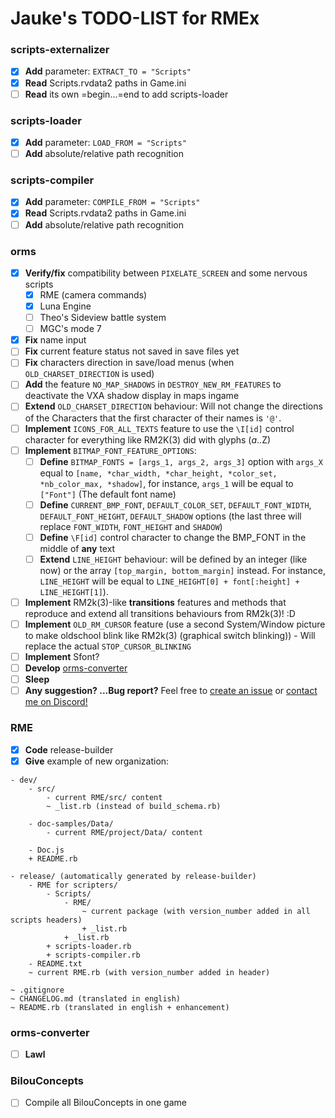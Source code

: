 # Jauke's TODO-LIST for RMEx

### scripts-externalizer

- [x] **Add** parameter: `EXTRACT_TO = "Scripts"`
- [x] **Read** Scripts.rvdata2 paths in Game.ini
- [ ] **Read** its own =begin...=end to add scripts-loader

### scripts-loader

- [x] **Add** parameter: `LOAD_FROM = "Scripts"`
- [ ] **Add** absolute/relative path recognition

### scripts-compiler

- [x] **Add** parameter: `COMPILE_FROM = "Scripts"`
- [x] **Read** Scripts.rvdata2 paths in Game.ini
- [ ] **Add** absolute/relative path recognition

### orms

- [x] **Verify/fix** compatibility between `PIXELATE_SCREEN` and some nervous scripts
    - [x] RME (camera commands)
    - [x] Luna Engine
    - [ ] Theo's Sideview battle system
    - [ ] MGC's mode 7
- [x] **Fix** name input
- [ ] **Fix** current feature status not saved in save files yet
- [ ] **Fix** characters direction in save/load menus (when `OLD_CHARSET_DIRECTION` is used)
- [ ] **Add** the feature `NO_MAP_SHADOWS` in `DESTROY_NEW_RM_FEATURES` to deactivate the VXA shadow display in maps ingame
- [ ] **Extend** `OLD_CHARSET_DIRECTION` behaviour: Will not change the directions of the Characters that the first character of their names is `'@'`.
- [ ] **Implement** `ICONS_FOR_ALL_TEXTS` feature to use the `\I[id]` control character for everything like RM2K(3) did with glyphs ($a..$Z)
- [ ] **Implement** `BITMAP_FONT_FEATURE_OPTIONS`:
    - [ ] **Define** `BITMAP_FONTS = [args_1, args_2, args_3]` option with `args_X` equal to `[name, *char_width, *char_height, *color_set, *nb_color_max, *shadow]`, for instance, `args_1` will be equal to `["Font"]` (The default font name)
    - [ ] **Define** `CURRENT_BMP_FONT`, `DEFAULT_COLOR_SET`, `DEFAULT_FONT_WIDTH`, `DEFAULT_FONT_HEIGHT`, `DEFAULT_SHADOW` options (the last three will replace `FONT_WIDTH`, `FONT_HEIGHT` and `SHADOW`)
    - [ ] **Define** `\F[id]` control character to change the BMP\_FONT in the middle of **any** text
    - [ ] **Extend** `LINE_HEIGHT` behaviour: will be defined by an integer (like now) or the array `[top_margin, bottom_margin]` instead.
    For instance, `LINE_HEIGHT` will be equal to `LINE_HEIGHT[0] + font[:height] + LINE_HEIGHT[1]`).
- [ ] **Implement** RM2k(3)-like **transitions** features and methods that reproduce and extend all transitions behaviours from RM2k(3)! :D
- [ ] **Implement** `OLD_RM_CURSOR` feature (use a second System/Window picture to make oldschool blink like RM2k(3) (graphical switch blinking)) - Will replace the actual `STOP_CURSOR_BLINKING`
- [ ] **Implement** Sfont?
- [ ] **Develop** [orms-converter](https://github.com/RMEx/orms-converter)
- [ ] **Sleep**
- [ ] **Any suggestion? ...Bug report?** Feel free to [create an issue](https://github.com/RMEx/orms-converter/issues) or [contact me on Discord!](https://discord.gg/yRUZcdQ)

### RME

- [x] **Code** release-builder
- [x] **Give** example of new organization:
```
- dev/
    - src/
        - current RME/src/ content
        ~ _list.rb (instead of build_schema.rb)

    - doc-samples/Data/
        - current RME/project/Data/ content

    - Doc.js        
    + README.rb

- release/ (automatically generated by release-builder)
    - RME for scripters/
        - Scripts/
            - RME/
                ~ current package (with version_number added in all scripts headers)
                + _list.rb
            + _list.rb
        + scripts-loader.rb
        + scripts-compiler.rb
    - README.txt
    ~ current RME.rb (with version_number added in header)

~ .gitignore
~ CHANGELOG.md (translated in english)
~ README.rb (translated in english + enhancement)
```

### orms-converter
- [ ] **Lawl**

### BilouConcepts
- [ ] Compile all BilouConcepts in one game